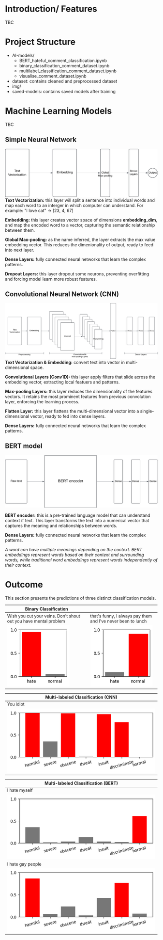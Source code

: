 # Introduction/ Features
TBC

# Project Structure
- AI-models/
    - BERT_hateful_comment_classification.ipynb
    - binary_classification_comment_dataset.ipynb
    - multilabel_classification_comment_dataset.ipynb
    - visualise_comment_dataset.ipynb
- dataset: contains cleaned and preprocessed dataset
- img/
- saved-models: contains saved models after training

# Machine Learning Models
TBC

## Simple Neural Network
![simple](./img/simple.png)
**Text Vectorization:** this layer will split a sentence into individual words and map each word to an interger in which computer can understand. For example: "I love cat" -> [23, 4, 67]

**Embedding:** this layer creates vector space of dimensions **embedding_dim**, and map the encoded word to a vector, capturing the semantic relationship between them.

**Global Max-pooling:** as the name inferred, the layer extracts the max value embedding vector. This reduces the dimenionality of output, ready to feed into next layer.

**Dense Layers:** fully connected neural networks that learn the complex patterns.

**Dropout Layers:** this layer dropout some neurons, preventing overfitting and forcing model learn more robust features.

## Convolutional Neural Network (CNN)
![cnn](./img/cnn.png)
**Text Vectorization & Embedding:** convert text into vector in multi-dimensional space.

**Convolutional Layers (Conv1D):** this layer apply filters that slide across the embedding vector, extracting local featuers and patterns.

**Max-pooling Layers:** this layer reduces the dimensionality of the features vectors. It retains the most prominent features from previous convolution layer, enforcing the learning process.

**Flatten Layer:** this layer flattens the multi-dimensional vector into a single-dimensional vector, ready to fed into dense layers.

**Dense Layers:** fully connected neural networks that learn the complex patterns.

## BERT model
![bert](./img/bert.png)

**BERT encoder:** this is a pre-trained language model that can understand context if text. This layer transforms the text into a numerical vector that captures the meaning and relationships between words.

**Dense Layers:** fully connected neural networks that learn the complex patterns.

*A word can have multiple meanings depending on the context. BERT embeddings represent words based on their context and surrounding words, while traditional word embeddings represent words independently of their context.*

# Outcome
This section presents the predictions of three distinct classification models.

| Binary Classification |  |
|---|---|
| Wish you cut your veins. Don't shout out you have mental problem | that's funny, I always pay them and I've never been to lunch |
| ![](./img/binary1.png) | ![](./img/binary2.png) |

| Multi-labeled Classification (CNN) |
|---|
| You idiot |
| ![](./img/multi-label-clf.png) |

| Multi-labeled Classification (BERT) |
|---|
| I hate myself |
| ![](./img/bert1.png) |
| I hate gay people |
| ![](./img/bert2.png) |